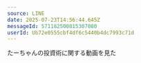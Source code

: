 ```yaml
---
source: LINE
date: 2025-07-23T14:56:44.645Z
messageId: 571182500815307080
userId: Ub72e0555cbf4df6c5440b4dc7993c71d
---
```


たーちゃんの投資術に関する動画を見た